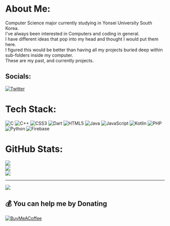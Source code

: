 # About Me:
Computer Science major currently studying in Yonsei University South Korea. <br>I've always been interested in Computers and coding in general. <br>I have different ideas that pop into my head and thought I would put them here. <br>I figured this would be better than having all my projects buried deep within sub-folders inside my computer. <br>These are my past, and currently projects. 


## Socials:
[![Twitter](https://img.shields.io/badge/Twitter-%231DA1F2.svg?logo=Twitter&logoColor=white)](https://twitter.com/@joetriescoding) 

# Tech Stack:
![C](https://img.shields.io/badge/c-%2300599C.svg?style=flat-square&logo=c&logoColor=white) ![C++](https://img.shields.io/badge/c++-%2300599C.svg?style=flat-square&logo=c%2B%2B&logoColor=white) ![CSS3](https://img.shields.io/badge/css3-%231572B6.svg?style=flat-square&logo=css3&logoColor=white) ![Dart](https://img.shields.io/badge/dart-%230175C2.svg?style=flat-square&logo=dart&logoColor=white) ![HTML5](https://img.shields.io/badge/html5-%23E34F26.svg?style=flat-square&logo=html5&logoColor=white) ![Java](https://img.shields.io/badge/java-%23ED8B00.svg?style=flat-square&logo=java&logoColor=white) ![JavaScript](https://img.shields.io/badge/javascript-%23323330.svg?style=flat-square&logo=javascript&logoColor=%23F7DF1E) ![Kotlin](https://img.shields.io/badge/kotlin-%230095D5.svg?style=flat-square&logo=kotlin&logoColor=white) ![PHP](https://img.shields.io/badge/php-%23777BB4.svg?style=flat-square&logo=php&logoColor=white) ![Python](https://img.shields.io/badge/python-3670A0?style=flat-square&logo=python&logoColor=ffdd54) ![Firebase](https://img.shields.io/badge/firebase-%23039BE5.svg?style=flat-square&logo=firebase)
# GitHub Stats:
![](https://github-readme-stats.vercel.app/api?username=joedevportfolio&theme=calm&hide_border=false&include_all_commits=true&count_private=true)<br/>
![](https://github-readme-streak-stats.herokuapp.com/?user=joedevportfolio&theme=calm&hide_border=false)<br/>
![](https://github-readme-stats.vercel.app/api/top-langs/?username=joedevportfolio&theme=calm&hide_border=false&include_all_commits=true&count_private=true&layout=compact)

---
[![](https://visitcount.itsvg.in/api?id=joedevportfolio&icon=3&color=0)](https://visitcount.itsvg.in)

  ## 💰 You can help me by Donating
  [![BuyMeACoffee](https://img.shields.io/badge/Buy%20Me%20a%20Coffee-ffdd00?style=for-the-badge&logo=buy-me-a-coffee&logoColor=black)](https://buymeacoffee.com/joecodes) 
